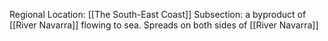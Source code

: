 Regional Location: [[The South-East Coast]]
Subsection: a byproduct of [[River Navarra]] flowing to sea. Spreads on both sides of [[River Navarra]]